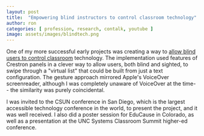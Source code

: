 ```yaml
---
layout: post
title:  "Empowering blind instructors to control classroom technology"
author: ron
categories: [ profession, research, contalk, youtube ]
image: assets/images/blindtech.png
---
```


One of my more successful early projects was creating a way to [allow blind users to control classroom](https://www.youtube.com/watch?v=thNedzQu1MA) technology. The implementation used features of Crestron panels in a clever way to allow users, both blind and sighted, to swipe through a "virtual list" that could be built from just a text configuration. The gesture approach mirrored Apple's VoiceOver screenreader, although I was completely unaware of VoiceOver at the time-- the similarity was purely coincidental.

I was invited to the CSUN conference in San Diego, which is the largest accessible technology conference in the world, to present the project, and it was well received. I also did a poster session for EduCause in Colorado, as well as a presentation at the UNC Systems Classroom Summit higher-ed conference.
